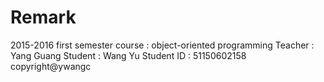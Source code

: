# Remark

2015-2016 first semester
course : object-oriented programming
Teacher : Yang Guang
Student : Wang Yu
Student ID : 51150602158
copyright@ywangc
